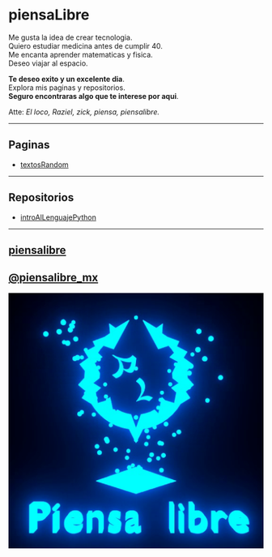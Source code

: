 # piensaLibre
Me gusta la idea de crear tecnologia.  
Quiero estudiar medicina antes de cumplir 40.  
Me encanta aprender matematicas y fisica.  
Deseo viajar al espacio.  

**Te deseo exito y un excelente dia**.  
Explora mis paginas y repositorios.  
**Seguro encontraras algo que te interese por aqui**.  

Atte: *El loco, Raziel, zick, piensa, piensalibre.*  

***

## Paginas

* [textosRandom](https://piensalibre.github.io/textosRandom/)

***

## Repositorios

* [introAlLenguajePython](https://github.com/piensalibre/introAlLenguajePython/)

***

## [piensalibre](https://piensalibre.github.io/)

## [@piensalibre_mx](https://twitter.com/piensalibre_mx)

![piensaLibreLogo](piensaLibreLogo.jpg)
